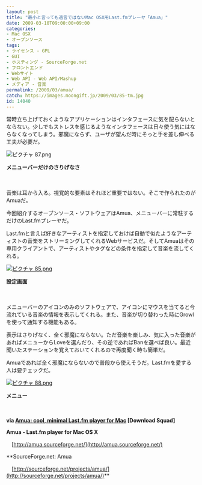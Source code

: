 ```yaml
---
layout: post
title: "最小と言っても過言ではないMac OSX用Last.fmプレーヤ「Amua」"
date: 2009-03-10T09:00:00+09:00
categories:
- Mac OSX
- オープンソース
tags: 
- ライセンス - GPL
- GUI
- ホスティング - SourceForge.net
- フロントエンド
- Webサイト
- Web API - Web API/Mashup
- メディア - 音楽
permalink: /2009/03/amua/
catch: https://images.moongift.jp/2009/03/85-tm.jpg
id: 14040
---
```

常時立ち上げておくようなアプリケーションはインタフェースに気を配らないとならない。少しでもストレスを感じるようなインタフェースは日々使う気にはならなくなってしまう。邪魔にならず、ユーザが望んだ時にそっと手を差し伸べる工夫が必要だ。

  

![ピクチャ 87.png](https://images.moongift.jp/2009/03/87.png)  
  
**メニューバーだけのさりげなさ**

  

　

  

音楽は耳から入る。視覚的な要素はそれほど重要ではない。そこで作られたのがAmuaだ。

  

今回紹介するオープンソース・ソフトウェアはAmua、メニューバーに常駐するだけのLast.fmプレーヤだ。

  
<!--more-->

Last.fmと言えば好きなアーティストを指定しておけば自動で似たようなアーティストの音楽をストリーミングしてくれるWebサービスだ。そしてAmuaはその専用クライアントで、アーティストやタグなどの条件を指定して音楽を流してくれる。

  

[![ピクチャ 85.png](https://images.moongift.jp/2009/03/85-tm.jpg)](https://images.moongift.jp/2009/03/85.png)  
  
**設定画面**

  

　

  

メニューバーのアイコンのみのソフトウェアで、アイコンにマウスを当てると今流れている音楽の情報を表示してくれる。また、音楽が切り替わった時にGrowlを使って通知する機能もある。

  

表示はさりげなく、全く邪魔にならない。ただ音楽を楽しみ、気に入った音楽があればメニューからLoveを選んだり、その逆であればBanを選べば良い。最近聞いたステーションを覚えておいてくれるので再度聞く時も簡単だ。

  

Amuaであれば全く邪魔にならないので普段から使えそうだ。Last.fmを愛する人は要チェックだ。

  

[![ピクチャ 88.png](https://images.moongift.jp/2009/03/88-tm.jpg)](https://images.moongift.jp/2009/03/88.png)  
  
**メニュー**

  

　

  

**via [Amua: cool, minimal Last.fm player for Mac](http://www.downloadsquad.com/2009/03/05/amua-cool-minimal-last-fm-player-for-mac/) [Download Squad]**

  

**Amua - Last.fm player for Mac OS X**

  

　[http://amua.sourceforge.net/](http://amua.sourceforge.net/)

  

**SourceForge.net: Amua  
  
　[http://sourceforge.net/projects/amua/](http://sourceforge.net/projects/amua/)**

  
